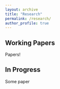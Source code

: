```yaml
---
layout: archive
title: "Research"
permalink: /research/
author_profile: true
---
```


Working Papers
---

Papers!

In Progress
---

Some paper
